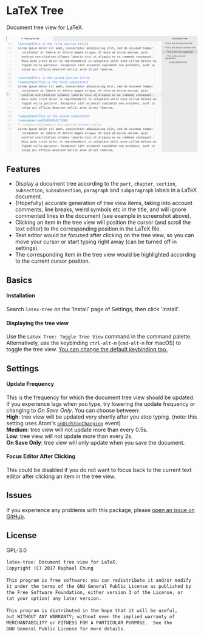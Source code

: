 # LaTeX Tree

Document tree view for LaTeX.

![LaTeX Tree](./latex-tree-screenshot.png)

## Features
* Display a document tree according to the `part`, `chapter`, `section`, `subsection`, `subsubsection`, `paragraph` and `subparagraph` labels in a LaTeX document.
* (Hopefully) accurate generation of tree view items, taking into account comments, line breaks, weird symbols etc in the title, and will ignore commented lines in the document (see example in screenshot above).
* Clicking an item in the tree view will position the cursor (and scroll the text editor) to the corresponding position in the LaTeX file.
* Text editor would be focused after clicking on the tree view, so you can move your cursor or start typing right away (can be turned off in settings).
* The corresponding item in the tree view would be highlighted according to the current cursor position.

## Basics
#### Installation
Search `latex-tree` on the 'Install' page of Settings, then click 'Install'.

#### Displaying the tree view
Use the `Latex Tree: Toggle Tree View` command in the command palette.
Alternatively, use the keybinding `ctrl-alt-m` (`cmd-alt-m` for macOS) to toggle the tree view.
[You can change the default keybinding too.](https://flight-manual.atom.io/using-atom/sections/basic-customization/#customizing-keybindings)

## Settings
#### Update Frequency
This is the frequency for which the document tree view should be updated.
If you experience lags when you type, try lowering the update frequency or changing to *On Save Only*.
You can choose between:<br/>
**High**: tree view will be updated very shortly after you stop typing. (note: this setting uses Atom's [`onDidStopChanging`](https://atom.io/docs/api/v1.21.0/TextEditor#instance-onDidStopChanging) event)<br/>
**Medium**: tree view will not update more than every 0.5s.<br/>
**Low**: tree view will not update more than every 2s.<br/>
**On Save Only**: tree view will only update when you save the document.

#### Focus Editor After Clicking
This could be disabled if you do not want to focus back to the current text editor after clicking an item in the tree view.

## Issues
If you experience any problems with this package, please [open an issue on GitHub](https://github.com/raphael-cch/latex-tree/issues).

## License
GPL-3.0
```
latex-tree: Document tree view for LaTeX.
Copyright (C) 2017 Raphael Chung

This program is free software: you can redistribute it and/or modify
it under the terms of the GNU General Public License as published by
the Free Software Foundation, either version 3 of the License, or
(at your option) any later version.

This program is distributed in the hope that it will be useful,
but WITHOUT ANY WARRANTY; without even the implied warranty of
MERCHANTABILITY or FITNESS FOR A PARTICULAR PURPOSE.  See the
GNU General Public License for more details.
```
